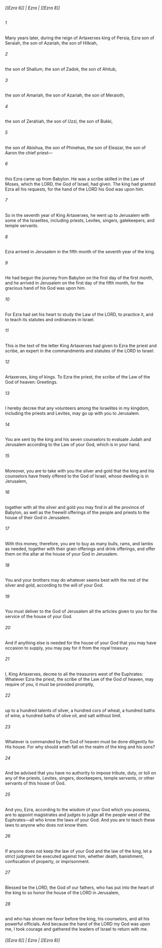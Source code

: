 ###### [[Ezra 6]] | Ezra | [[Ezra 8]]

###### 1
Many years later, during the reign of Artaxerxes king of Persia, Ezra son of Seraiah, the son of Azariah, the son of Hilkiah,
###### 2
the son of Shallum, the son of Zadok, the son of Ahitub,
###### 3
the son of Amariah, the son of Azariah, the son of Meraioth,
###### 4
the son of Zerahiah, the son of Uzzi, the son of Bukki,
###### 5
the son of Abishua, the son of Phinehas, the son of Eleazar, the son of Aaron the chief priest—
###### 6
this Ezra came up from Babylon. He was a scribe skilled in the Law of Moses, which the LORD, the God of Israel, had given. The king had granted Ezra all his requests, for the hand of the LORD his God was upon him.
###### 7
So in the seventh year of King Artaxerxes, he went up to Jerusalem with some of the Israelites, including priests, Levites, singers, gatekeepers, and temple servants.
###### 8
Ezra arrived in Jerusalem in the fifth month of the seventh year of the king.
###### 9
He had begun the journey from Babylon on the first day of the first month, and he arrived in Jerusalem on the first day of the fifth month, for the gracious hand of his God was upon him.
###### 10
For Ezra had set his heart to study the Law of the LORD, to practice it, and to teach its statutes and ordinances in Israel.
###### 11
This is the text of the letter King Artaxerxes had given to Ezra the priest and scribe, an expert in the commandments and statutes of the LORD to Israel:
###### 12
Artaxerxes, king of kings. To Ezra the priest, the scribe of the Law of the God of heaven: Greetings.
###### 13
I hereby decree that any volunteers among the Israelites in my kingdom, including the priests and Levites, may go up with you to Jerusalem.
###### 14
You are sent by the king and his seven counselors to evaluate Judah and Jerusalem according to the Law of your God, which is in your hand.
###### 15
Moreover, you are to take with you the silver and gold that the king and his counselors have freely offered to the God of Israel, whose dwelling is in Jerusalem,
###### 16
together with all the silver and gold you may find in all the province of Babylon, as well as the freewill offerings of the people and priests to the house of their God in Jerusalem.
###### 17
With this money, therefore, you are to buy as many bulls, rams, and lambs as needed, together with their grain offerings and drink offerings, and offer them on the altar at the house of your God in Jerusalem.
###### 18
You and your brothers may do whatever seems best with the rest of the silver and gold, according to the will of your God.
###### 19
You must deliver to the God of Jerusalem all the articles given to you for the service of the house of your God.
###### 20
And if anything else is needed for the house of your God that you may have occasion to supply, you may pay for it from the royal treasury.
###### 21
I, King Artaxerxes, decree to all the treasurers west of the Euphrates: Whatever Ezra the priest, the scribe of the Law of the God of heaven, may require of you, it must be provided promptly,
###### 22
up to a hundred talents of silver, a hundred cors of wheat, a hundred baths of wine, a hundred baths of olive oil, and salt without limit.
###### 23
Whatever is commanded by the God of heaven must be done diligently for His house. For why should wrath fall on the realm of the king and his sons?
###### 24
And be advised that you have no authority to impose tribute, duty, or toll on any of the priests, Levites, singers, doorkeepers, temple servants, or other servants of this house of God.
###### 25
And you, Ezra, according to the wisdom of your God which you possess, are to appoint magistrates and judges to judge all the people west of the Euphrates—all who know the laws of your God. And you are to teach these laws to anyone who does not know them.
###### 26
If anyone does not keep the law of your God and the law of the king, let a strict judgment be executed against him, whether death, banishment, confiscation of property, or imprisonment.
###### 27
Blessed be the LORD, the God of our fathers, who has put into the heart of the king to so honor the house of the LORD in Jerusalem,
###### 28
and who has shown me favor before the king, his counselors, and all his powerful officials. And because the hand of the LORD my God was upon me, I took courage and gathered the leaders of Israel to return with me.

###### [[Ezra 6]] | Ezra | [[Ezra 8]]
